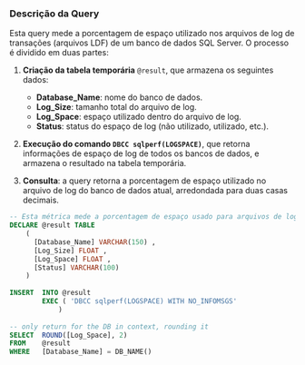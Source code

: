 ### Descrição da Query

Esta query mede a porcentagem de espaço utilizado nos arquivos de log de transações (arquivos LDF) de um banco de dados SQL Server. O processo é dividido em duas partes:

1. **Criação da tabela temporária** `@result`, que armazena os seguintes dados:
   - **Database_Name**: nome do banco de dados.
   - **Log_Size**: tamanho total do arquivo de log.
   - **Log_Space**: espaço utilizado dentro do arquivo de log.
   - **Status**: status do espaço de log (não utilizado, utilizado, etc.).

2. **Execução do comando `DBCC sqlperf(LOGSPACE)`**, que retorna informações de espaço de log de todos os bancos de dados, e armazena o resultado na tabela temporária.

3. **Consulta**: a query retorna a porcentagem de espaço utilizado no arquivo de log do banco de dados atual, arredondada para duas casas decimais.

```SQL
-- Esta métrica mede a porcentagem de espaço usado para arquivos de log de transações (arquivos LDF).
DECLARE	@result TABLE
	(
	  [Database_Name] VARCHAR(150) ,
	  [Log_Size] FLOAT ,
	  [Log_Space] FLOAT ,
	  [Status] VARCHAR(100)
	) 
 
INSERT	INTO @result
		EXEC ( 'DBCC sqlperf(LOGSPACE) WITH NO_INFOMSGS'
			)
 
-- only return for the DB in context, rounding it 
SELECT	ROUND([Log_Space], 2)
FROM	@result
WHERE	[Database_Name] = DB_NAME()
```